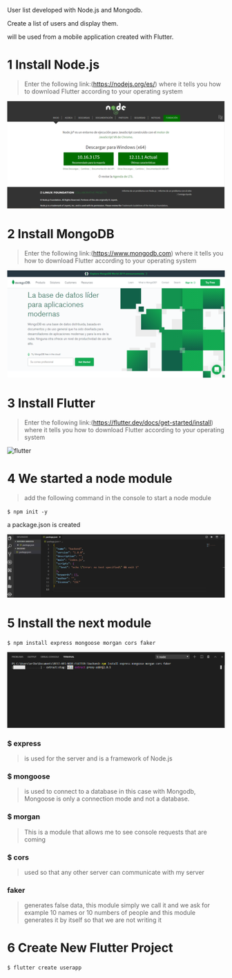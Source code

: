 
User list developed with Node.js and Mongodb.
 
Create a list of users and display them.

will be used from a mobile application created with Flutter.



# 1 Install Node.js

> Enter the following link:(https://nodejs.org/es/) 
where it tells you how to download Flutter according to your operating system

![](/IMG/nodjs.png)


# 2 Install MongoDB
> Enter the following link:(https://www.mongodb.com)
where it tells you how to download Flutter according to your operating system

![](/IMG/mongodb.png)



# 3 Install Flutter
> Enter the following link:(https://flutter.dev/docs/get-started/install)
where it tells you how to download Flutter according to your operating system

![flutter](https://user-images.githubusercontent.com/26189854/66188028-7adcd180-e643-11e9-9b64-f635ba9ef219.gif)





# 4 We started a node module


>add the following command in the console to start a node module

`$ npm init -y`


a package.json is created


![](/IMG/json.png)


# 5 Install the next module


`$ npm install express mongoose morgan cors faker`

![](/IMG/modules.png)

### $ express
> is used for the server and is a framework of Node.js


### $ mongoose
> is used to connect to a database in this case with Mongodb, Mongoose is only a connection mode and not a database. 


### $ morgan
> This is a module that allows me to see console requests that are coming


### $ cors
> used so that any other server can communicate with my server


### faker
> generates false data, this module simply we call it and we ask for example 10 names or 10 numbers of people and this module generates it by itself so that we are not writing it





# 6 Create New Flutter Project

`$ flutter create userapp`




